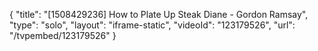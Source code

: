 {
    "title": "[1508429236] How to Plate Up Steak Diane - Gordon Ramsay",
    "type": "solo",
    "layout": "iframe-static",
    "videoId": "123179526",
    "url": "\/tvpembed\/123179526"
}